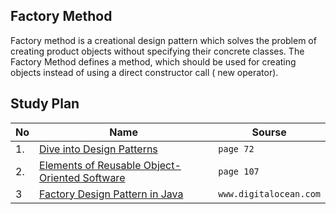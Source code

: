 
## Factory Method 
Factory method is a creational design pattern which solves the problem of creating product objects without specifying their concrete classes. The Factory Method defines a method, which should be used for creating objects instead of using a direct constructor call ( new operator).

## Study Plan  

|No|Name|Sourse|
|---|---|---|
|1.|[Dive into Design Patterns](https://github.com/abbos0123/Computer-Science-Books/blob/main/Design-Patterns/Dive%20into%20Design%20Patterns.pdf)|```page 72```|
|2.|[Elements of Reusable Object-Oriented Software](https://github.com/abbos0123/Computer-Science-Books/blob/main/Design-Patterns/Elements%20of%20Resusable%20Object-Oriented%20Software.pdf)|```page 107```|
|3|[Factory Design Pattern in Java](https://www.digitalocean.com/community/tutorials/factory-design-pattern-in-java)|```www.digitalocean.com```|
